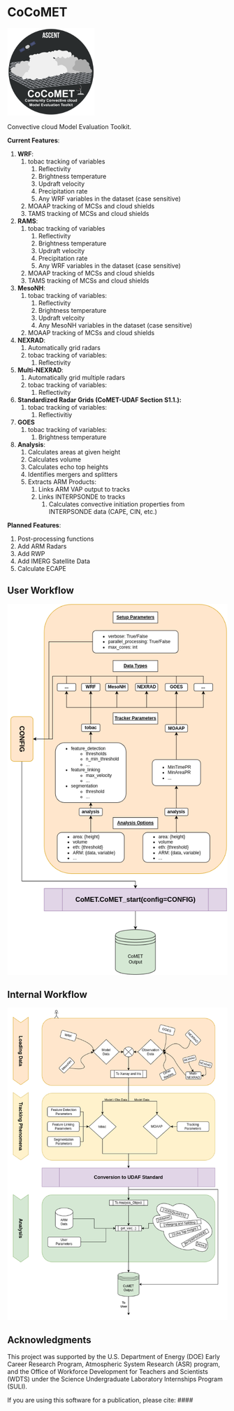 # CoCoMET
<img src="./docs/images/cocomet_logo.png" alt="Logo" width="200" height="200"/>

Convective cloud Model Evaluation Toolkit.

**Current Features**:

1. **WRF**:  
   1. tobac tracking of variables  
      1. Reflectivity  
      1. Brightness temperature  
      1. Updraft velocity  
      1. Precipitation rate  
      1. Any WRF variables in the dataset (case sensitive)
   1. MOAAP tracking of MCSs and cloud shields
   1. TAMS tracking of MCSs and cloud shields  
1. **RAMS**:  
   1. tobac tracking of variables  
      1. Reflectivity  
      1. Brightness temperature  
      1. Updraft velocity  
      1. Precipitation rate  
      1. Any WRF variables in the dataset (case sensitive)
   1. MOAAP tracking of MCSs and cloud shields  
   1. TAMS tracking of MCSs and cloud shields  
1. **MesoNH**:  
   1. tobac tracking of variables:  
      1. Reflectivity  
      1. Brightness temperature  
      1. Updraft velcoity  
      1. Any MesoNH variables in the dataset (case sensitive)
   1. MOAAP tracking of MCSs and cloud shields
1. **NEXRAD**:  
   1. Automatically grid radars  
   1. tobac tracking of variables:  
      1. Reflectivity  
1. **Multi-NEXRAD**:  
   1. Automatically grid multiple radars  
   1. tobac tracking of variables:  
      1. Reflectivity  
1. **Standardized Radar Grids (CoMET-UDAF Section S1.1.):**  
   1. tobac tracking of variables:  
      1. Reflectivitiy  
1. **GOES**  
   1. tobac tracking of variables:  
      1. Brightness temperature  
1. **Analysis**:  
   1. Calculates areas at given height  
   1. Calculates volume  
   1. Calculates echo top heights  
   1. Identifies mergers and splitters  
   1. Extracts ARM Products:  
      1. Links ARM VAP output to tracks  
      1. Links INTERPSONDE to tracks  
         1. Calculates convective initiation properties from INTERPSONDE data (CAPE, CIN, etc.)


**Planned Features**:
1. Post-processing functions
1. Add ARM Radars
1. Add RWP
1. Add IMERG Satellite Data
1. Calculate ECAPE


## User Workflow

<img src="./docs/images/comet_user_workflow.png" alt="User workflow"/>

## Internal Workflow

<img src="./docs/images/comet_internal_workflow.png" alt="Internal Workflow"/>

## Acknowledgments
This project was supported by the U.S. Department of Energy (DOE) Early Career Research Program, Atmospheric System Research (ASR) program, 
and the Office of Workforce Development for Teachers and Scientists (WDTS) under the Science Undergraduate Laboratory Internships Program (SULI).

If you are using this software for a publication, please cite: ####